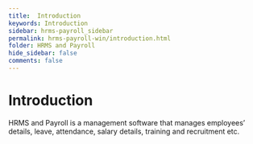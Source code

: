 ```yaml
---
title:  Introduction
keywords: Introduction
sidebar: hrms-payroll_sidebar
permalink: hrms-payroll-win/introduction.html
folder: HRMS and Payroll
hide_sidebar: false
comments: false
---
```


# Introduction

 

HRMS and Payroll is a management software that manages employees’ details, leave, attendance, salary details, training and recruitment etc.

